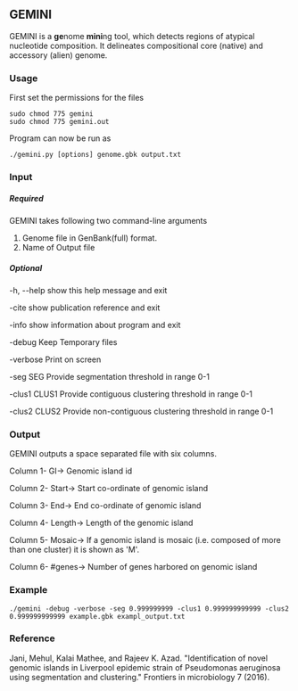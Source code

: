 ## GEMINI
GEMINI is a **ge**nome **mini**ng tool, which detects regions of atypical nucleotide composition. It delineates compositional core (native) and accessory (alien) genome.

### Usage
First set the permissions for the files
```
sudo chmod 775 gemini
sudo chmod 775 gemini.out
```
Program can now be run as
```
./gemini.py [options] genome.gbk output.txt
```
### Input
##### Required
GEMINI takes following two command-line arguments
1. Genome file in GenBank(full) format.
2. Name of Output file
##### Optional
  -h, --help    show this help message and exit
  
  -cite         show publication reference and exit
  
  -info         show information about program and exit
  
  -debug        Keep Temporary files
  
  -verbose      Print on screen
  
  -seg SEG      Provide segmentation threshold in range 0-1
  
  -clus1 CLUS1  Provide contiguous clustering threshold in range 0-1
  
  -clus2 CLUS2  Provide non-contiguous clustering threshold in range 0-1


### Output
GEMINI outputs a space separated file with six columns.

Column 1- GI-> Genomic island id

Column 2- Start-> Start co-ordinate of genomic island

Column 3- End-> End co-ordinate of genomic island

Column 4- Length-> Length of the genomic island

Column 5- Mosaic-> If a genomic island is mosaic (i.e. composed of more than one cluster) it is shown as 'M'.

Column 6- #genes-> Number of genes harbored on genomic island

### Example
```
./gemini -debug -verbose -seg 0.999999999 -clus1 0.999999999999 -clus2 0.999999999999 example.gbk exampl_output.txt
```

### Reference
Jani, Mehul, Kalai Mathee, and Rajeev K. Azad. "Identification of novel genomic islands in Liverpool epidemic strain of Pseudomonas aeruginosa using segmentation and clustering." Frontiers in microbiology 7 (2016).
